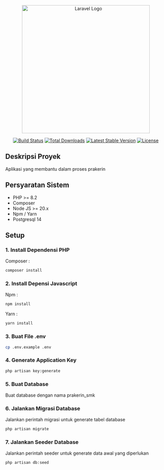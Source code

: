 <p align="center"><a href="https://laravel.com" target="_blank"><img src="https://raw.githubusercontent.com/laravel/art/master/logo-lockup/5%20SVG/2%20CMYK/1%20Full%20Color/laravel-logolockup-cmyk-red.svg" width="400" alt="Laravel Logo"></a></p>

<p align="center">
<a href="https://github.com/laravel/framework/actions"><img src="https://github.com/laravel/framework/workflows/tests/badge.svg" alt="Build Status"></a>
<a href="https://packagist.org/packages/laravel/framework"><img src="https://img.shields.io/packagist/dt/laravel/framework" alt="Total Downloads"></a>
<a href="https://packagist.org/packages/laravel/framework"><img src="https://img.shields.io/packagist/v/laravel/framework" alt="Latest Stable Version"></a>
<a href="https://packagist.org/packages/laravel/framework"><img src="https://img.shields.io/packagist/l/laravel/framework" alt="License"></a>
</p>

## Deskripsi Proyek

Aplikasi yang membantu dalam proses prakerin

## Persyaratan Sistem

-   PHP >= 8.2
-   Composer
-   Node JS >= 20.x
-   Npm / Yarn
-   Postgresql 14

## Setup

### 1. Install Dependensi PHP

Composer :

```bash
composer install
```

### 2. Install Depensi Javascript

Npm :

```bash
npm install
```

Yarn :

```bash
yarn install
```

### 3. Buat File .env

```bash
cp .env.example .env
```

### 4. Generate Application Key

```bash
php artisan key:generate
```

### 5. Buat Database

Buat database dengan nama prakerin_smk

### 6. Jalankan Migrasi Database

Jalankan perintah migrasi untuk generate tabel database

```bash
php artisan migrate
```

### 7. Jalankan Seeder Database

Jalankan perintah seeder untuk generate data awal yang diperlukan

```bash
php artisan db:seed
```
